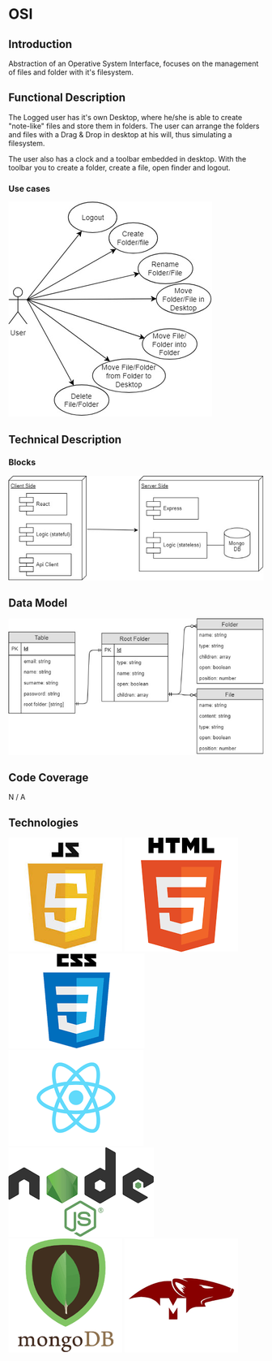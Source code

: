 # OSI

## Introduction

Abstraction of an Operative System Interface, focuses on the management of files and folder with it's filesystem.

## Functional Description

The Logged user has it's own Desktop, where he/she is able to create "note-like" files and store them in folders. The user can arrange the folders and files with a Drag & Drop in desktop at his will, thus simulating a filesystem.

The user also has a clock and a toolbar embedded in desktop. With the toolbar you to create a folder, create a file, open finder and logout.

### Use cases

![Use cases Diagram](images/Use-cases.jpg)

## Technical Description

### Blocks

![Blocks Diagram](images/Blocks.jpg)

## Data Model

![Data model Diagram](images/Data-Model.jpg)

## Code Coverage

N / A

## Technologies
![Javascript](images/js.jpg)
![HTML](images/html.png)
![CSS](images/css.png)
![React](images/react.png)
![Node](images/node.png)
![MongoDB](images/mongo.png)
![Mongoose](images/mongoose.png)
